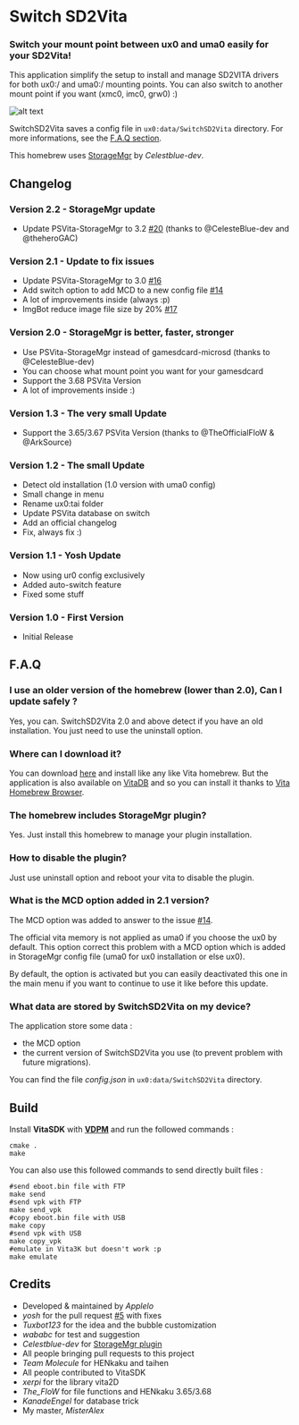 # Switch SD2Vita

### Switch your mount point between ux0 and uma0 easily for your SD2Vita!

This application simplify the setup to install and manage SD2VITA drivers for both ux0:/ and uma0:/ mounting points.
You can also switch to another mount point if you want (xmc0, imc0, grw0) :)

![alt text](https://pbs.twimg.com/media/DoRtr6UXgAEY8S8.jpg "Screenshot")

SwitchSD2Vita saves a config file in ``ux0:data/SwitchSD2Vita`` directory. For more informations, see the [F.A.Q section](#faq).

This homebrew uses [StorageMgr](https://github.com/CelesteBlue-dev/PSVita-StorageMgr) by *Celestblue-dev*.

## Changelog

### Version 2.2 - StorageMgr update

- Update PSVita-StorageMgr to 3.2 [#20](https://github.com/Applelo/SwitchSD2Vita/issues/20) (thanks to @CelesteBlue-dev and @theheroGAC)

### Version 2.1 - Update to fix issues

- Update PSVita-StorageMgr to 3.0 [#16](https://github.com/Applelo/SwitchSD2Vita/issues/16)
- Add switch option to add MCD to a new config file [#14](https://github.com/Applelo/SwitchSD2Vita/issues/14)
- A lot of improvements inside (always :p)
- ImgBot reduce image file size by 20% [#17](https://github.com/Applelo/SwitchSD2Vita/pull/17)

### Version 2.0 - StorageMgr is better, faster, stronger

- Use PSVita-StorageMgr instead of gamesdcard-microsd (thanks to @CelesteBlue-dev)
- You can choose what mount point you want for your gamesdcard
- Support the 3.68 PSVita Version
- A lot of improvements inside :)

### Version 1.3 - The very small Update

- Support the 3.65/3.67 PSVita Version (thanks to @TheOfficialFloW & @ArkSource)


### Version 1.2 - The small Update

- Detect old installation (1.0 version with uma0 config)
- Small change in menu
- Rename ux0:tai folder
- Update PSVita database on switch
- Add an official changelog
- Fix, always fix :)

### Version 1.1 - Yosh Update

- Now using ur0 config exclusively
- Added auto-switch feature
- Fixed some stuff

### Version 1.0 - First Version

- Initial Release

## F.A.Q

### I use an older version of the homebrew (lower than 2.0), Can I update safely ?

Yes, you can. SwitchSD2Vita 2.0 and above detect if you have an old installation. You just need to use the uninstall option.

### Where can I download it?

You can download [here](https://github.com/Applelo/SwitchSD2Vita/releases) and install like any like Vita homebrew.
But the application is also available on [VitaDB](https://vitadb.rinnegatamante.it/#/info/294) and so you can install it thanks to [Vita Homebrew Browser](https://github.com/devnoname120/vhbb).

### The homebrew includes StorageMgr plugin?

Yes. Just install this homebrew to manage your plugin installation.

### How to disable the plugin?

Just use uninstall option and reboot your vita to disable the plugin.

### What is the MCD option added in 2.1 version?

The MCD option was added to answer to the issue [#14](https://github.com/Applelo/SwitchSD2Vita/issues/14).

The official vita memory is not applied as uma0 if you choose the ux0 by default. This option correct this problem with a MCD option which is added in StorageMgr config file (uma0 for ux0 installation or else ux0).

By default, the option is activated but you can easily deactivated this one in the main menu if you want to continue to use it like before this update.

### What data are stored by SwitchSD2Vita on my device?

The application store some data :
- the MCD option
- the current version of SwitchSD2Vita you use (to prevent problem with future migrations).

You can find the file *config.json* in ``ux0:data/SwitchSD2Vita`` directory.


## Build
Install **VitaSDK** with [**VDPM**](https://github.com/vitasdk/vdpm) and run the followed commands :

```shell
cmake .
make
```

You can also use this followed commands to send directly built files :

```shell
#send eboot.bin file with FTP
make send
#send vpk with FTP
make send_vpk
#copy eboot.bin file with USB
make copy
#send vpk with USB
make copy_vpk
#emulate in Vita3K but doesn't work :p
make emulate
```

## Credits

* Developed & maintained by *Applelo*
* *yosh* for the pull request [#5](https://github.com/Applelo/SwitchSD2Vita/pull/5) with fixes
* *Tuxbot123* for the idea and the bubble customization
* *wababc* for test and suggestion
* *Celestblue-dev* for [StorageMgr plugin](https://github.com/CelesteBlue-dev/PSVita-StorageMgr)
* All people bringing pull requests to this project
* *Team Molecule* for HENkaku and taihen
* All people contributed to VitaSDK
* *xerpi* for the library vita2D
* *The_FloW* for file functions and HENkaku 3.65/3.68
* *KanadeEngel* for database trick
* My master, *MisterAlex*

